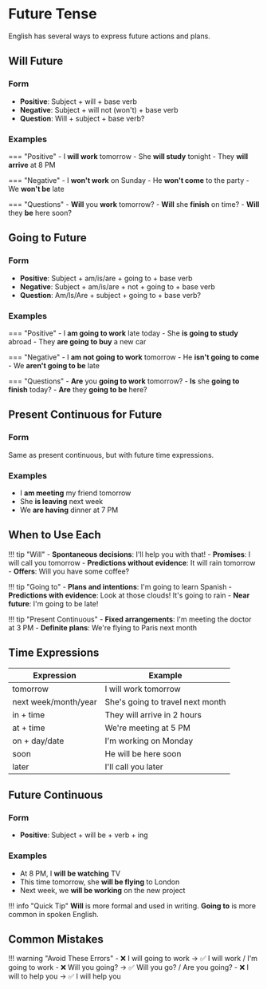 # Future Tense

English has several ways to express future actions and plans.

## Will Future

### Form
- **Positive**: Subject + will + base verb
- **Negative**: Subject + will not (won't) + base verb
- **Question**: Will + subject + base verb?

### Examples
=== "Positive"
    - I **will work** tomorrow
    - She **will study** tonight
    - They **will arrive** at 8 PM

=== "Negative"
    - I **won't work** on Sunday
    - He **won't come** to the party
    - We **won't be** late

=== "Questions"
    - **Will** you **work** tomorrow?
    - **Will** she **finish** on time?
    - **Will** they **be** here soon?

## Going to Future

### Form
- **Positive**: Subject + am/is/are + going to + base verb
- **Negative**: Subject + am/is/are + not + going to + base verb
- **Question**: Am/Is/Are + subject + going to + base verb?

### Examples
=== "Positive"
    - I **am going to work** late today
    - She **is going to study** abroad
    - They **are going to buy** a new car

=== "Negative"
    - I **am not going to work** tomorrow
    - He **isn't going to come**
    - We **aren't going to be** late

=== "Questions"
    - **Are** you **going to work** tomorrow?
    - **Is** she **going to finish** today?
    - **Are** they **going to be** here?

## Present Continuous for Future

### Form
Same as present continuous, but with future time expressions.

### Examples
- I **am meeting** my friend tomorrow
- She **is leaving** next week
- We **are having** dinner at 7 PM

## When to Use Each

!!! tip "Will"
    - **Spontaneous decisions**: I'll help you with that!
    - **Promises**: I will call you tomorrow
    - **Predictions without evidence**: It will rain tomorrow
    - **Offers**: Will you have some coffee?

!!! tip "Going to"
    - **Plans and intentions**: I'm going to learn Spanish
    - **Predictions with evidence**: Look at those clouds! It's going to rain
    - **Near future**: I'm going to be late!

!!! tip "Present Continuous"
    - **Fixed arrangements**: I'm meeting the doctor at 3 PM
    - **Definite plans**: We're flying to Paris next month

## Time Expressions

| Expression | Example |
|---|---|
| tomorrow | I will work tomorrow |
| next week/month/year | She's going to travel next month |
| in + time | They will arrive in 2 hours |
| at + time | We're meeting at 5 PM |
| on + day/date | I'm working on Monday |
| soon | He will be here soon |
| later | I'll call you later |

## Future Continuous

### Form
- **Positive**: Subject + will be + verb + ing

### Examples
- At 8 PM, I **will be watching** TV
- This time tomorrow, she **will be flying** to London
- Next week, we **will be working** on the new project

!!! info "Quick Tip"
    **Will** is more formal and used in writing. **Going to** is more common in spoken English.

## Common Mistakes

!!! warning "Avoid These Errors"
    - ❌ I will going to work → ✅ I will work / I'm going to work
    - ❌ Will you going? → ✅ Will you go? / Are you going?
    - ❌ I will to help you → ✅ I will help you